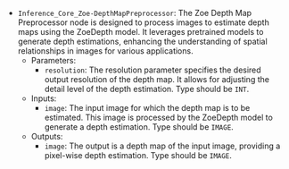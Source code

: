 - `Inference_Core_Zoe-DepthMapPreprocessor`: The Zoe Depth Map Preprocessor node is designed to process images to estimate depth maps using the ZoeDepth model. It leverages pretrained models to generate depth estimations, enhancing the understanding of spatial relationships in images for various applications.
    - Parameters:
        - `resolution`: The resolution parameter specifies the desired output resolution of the depth map. It allows for adjusting the detail level of the depth estimation. Type should be `INT`.
    - Inputs:
        - `image`: The input image for which the depth map is to be estimated. This image is processed by the ZoeDepth model to generate a depth estimation. Type should be `IMAGE`.
    - Outputs:
        - `image`: The output is a depth map of the input image, providing a pixel-wise depth estimation. Type should be `IMAGE`.
